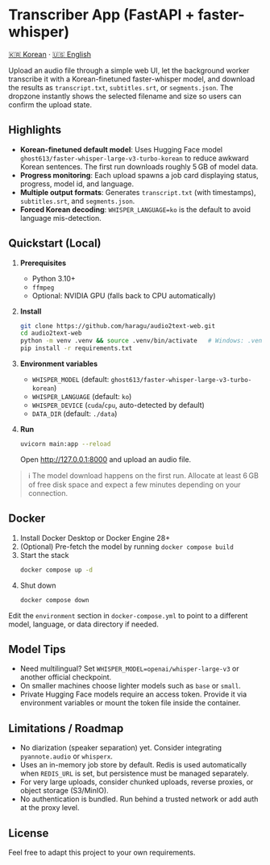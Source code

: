 # Transcriber App (FastAPI + faster-whisper)

[🇰🇷 Korean](README.md) · [🇺🇸 English](README.en.md)

Upload an audio file through a simple web UI, let the background worker transcribe
it with a Korean-finetuned faster-whisper model, and download the results as
`transcript.txt`, `subtitles.srt`, or `segments.json`. The dropzone instantly shows
the selected filename and size so users can confirm the upload state.

## Highlights

- **Korean-finetuned default model**: Uses Hugging Face model `ghost613/faster-whisper-large-v3-turbo-korean` to reduce awkward Korean sentences. The first run downloads roughly 5 GB of model data.
- **Progress monitoring**: Each upload spawns a job card displaying status, progress, model id, and language.
- **Multiple output formats**: Generates `transcript.txt` (with timestamps), `subtitles.srt`, and `segments.json`.
- **Forced Korean decoding**: `WHISPER_LANGUAGE=ko` is the default to avoid language mis-detection.

## Quickstart (Local)

1. **Prerequisites**
   - Python 3.10+
   - `ffmpeg`
   - Optional: NVIDIA GPU (falls back to CPU automatically)

2. **Install**
   ```bash
   git clone https://github.com/haragu/audio2text-web.git
   cd audio2text-web
   python -m venv .venv && source .venv/bin/activate   # Windows: .venv\Scripts\activate
   pip install -r requirements.txt
   ```

3. **Environment variables**
   - `WHISPER_MODEL` (default: `ghost613/faster-whisper-large-v3-turbo-korean`)
   - `WHISPER_LANGUAGE` (default: `ko`)
   - `WHISPER_DEVICE` (`cuda`/`cpu`, auto-detected by default)
   - `DATA_DIR` (default: `./data`)

4. **Run**
   ```bash
   uvicorn main:app --reload
   ```
   Open http://127.0.0.1:8000 and upload an audio file.

> ℹ️ The model download happens on the first run. Allocate at least 6 GB of free disk space and expect a few minutes depending on your connection.

## Docker

1. Install Docker Desktop or Docker Engine 28+
2. (Optional) Pre-fetch the model by running `docker compose build`
3. Start the stack
   ```bash
   docker compose up -d
   ```
4. Shut down
   ```bash
   docker compose down
   ```

Edit the `environment` section in `docker-compose.yml` to point to a different model, language, or data directory if needed.

## Model Tips

- Need multilingual? Set `WHISPER_MODEL=openai/whisper-large-v3` or another official checkpoint.
- On smaller machines choose lighter models such as `base` or `small`.
- Private Hugging Face models require an access token. Provide it via environment variables or mount the token file inside the container.

## Limitations / Roadmap

- No diarization (speaker separation) yet. Consider integrating `pyannote.audio` or `whisperx`.
- Uses an in-memory job store by default. Redis is used automatically when `REDIS_URL` is set, but persistence must be managed separately.
- For very large uploads, consider chunked uploads, reverse proxies, or object storage (S3/MinIO).
- No authentication is bundled. Run behind a trusted network or add auth at the proxy level.

## License

Feel free to adapt this project to your own requirements.
